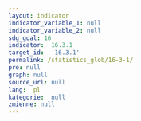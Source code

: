 ```yaml
---
layout: indicator
indicator_variable_1: null
indicator_variable_2: null
sdg_goal: 16
indicator:  16.3.1
target_id:  '16.3.1'
permalink: /statistics_glob/16-3-1/
pre: null
graph: null
source_url: null
lang:  pl
kategorie:  null
zmienne: null
---
```

